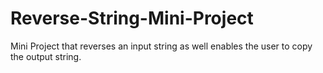 # Reverse-String-Mini-Project
Mini Project that reverses an input string as well enables the user to copy the output string.
